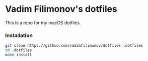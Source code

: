 # Vadim Filimonov's dotfiles

This is a repo for my macOS dotfiles.

### Installation

```sh
git clone https://github.com/vadimfilimonov/dotfiles .dotfiles
cd .dotfiles
make install
```
